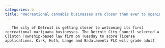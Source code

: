 ```yaml
---
categories: b
title: "Recreational cannabis businesses are closer than ever to opening in Detroit"
---
```


      
      

      
         
       The city of Detroit is getting closer to welcoming its first recreational marijuana businesses. The Detroit City Council selected a Clinton Township-based law firm on Tuesday to score license applications. Kirk, Huth, Lange and Badalamenti PLC will grade adult